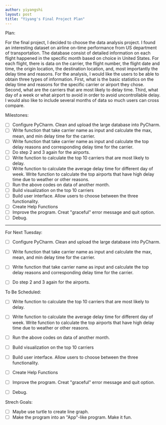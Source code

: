 ```yaml
---
author: yiyangshi
layout: post
title: "Yiyang's Final Project Plan"
---
```


Plan:

For the final project, I decided to choose the data analysis project. I found an interesting dataset on airline on-time performance from US department of transportation. The database consist of detailed information on each flight happened in the specific month based on choice in United States. For each flight, there is data on the carrier, the flight number, the flight date and time, the origin location, the destination location, and, most importantly the delay time and reasons. For the analysis, I would like the users to be able to obtain three types of information. First, what is the basic statistics on the delay time and reasons for the specific carrier or airport they chose. Second, what are the carriers that are most likely to delay time. Third, what day of a week or what airport to avoid in order to avoid uncontrollable delay. I would also like to include several months of data so much users can cross compare.

Milestones:

- [ ] Configure PyCharm. Clean and upload the large database into PyCharm.
- [ ] Write function that take carrier name as input and calculate the max, mean, and min delay time for the carrier.
- [ ] Write function that take carrier name as input and calculate the top delay reasons and corresponding delay time for the carrier. 
- [ ] Do step 2 and 3 again for the airports.
- [ ] Write function to calculate the top 10 carriers that are most likely to delay.
- [ ] Write function to calculate the average delay time for different day of week. Write function to calculate the top airports that have high delay time due to weather or other reasons. 
- [ ] Run the above codes on data of another month.
- [ ] Build visualization on the top 10 carriers
- [ ] Build user interface. Allow users to choose between the three functionality.
- [ ] Create Help Functions
- [ ] Improve the program. Creat "graceful" error message and quit option.
- [ ] Debug.

___

For Next Tuesday:

- [ ] Configure PyCharm. Clean and upload the large database into PyCharm.
- [ ] Write function that take carrier name as input and calculate the max, mean, and min delay time for the carrier.
- [ ] Write function that take carrier name as input and calculate the top delay reasons and corresponding delay time for the carrier. 
- [ ] Do step 2 and 3 again for the airports.


To Be Scheduled:

- [ ] Write function to calculate the top 10 carriers that are most likely to delay.
- [ ] Write function to calculate the average delay time for different day of week. Write function to calculate the top airports that have high delay time due to weather or other reasons. 
- [ ] Run the above codes on data of another month.
- [ ] Build visualization on the top 10 carriers
- [ ] Build user interface. Allow users to choose between the three functionality.
- [ ] Create Help Functions
- [ ] Improve the program. Creat "graceful" error message and quit option.
- [ ] Debug. 


Strech Goals:
- [ ] Maybe use turtle to create line graph.
- [ ] Make the program into an "App"-like program. Make it fun. 

